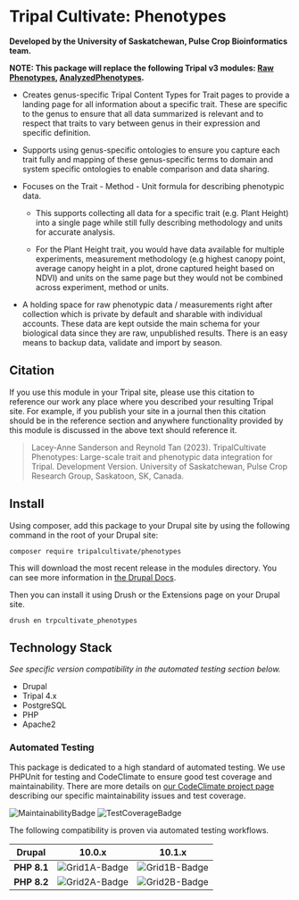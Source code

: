 # Tripal Cultivate: Phenotypes

**Developed by the University of Saskatchewan, Pulse Crop Bioinformatics team.**

**NOTE: This package will replace the following Tripal v3 modules: [Raw Phenotypes](https://github.com/UofS-Pulse-Binfo/rawphenotypes), [AnalyzedPhenotypes](https://github.com/uofs-pulse-binfo/analyzedphenotypes/).**

<!-- Summarize the main features of this package in point form below. -->

- Creates genus-specific Tripal Content Types for Trait pages to provide a landing page for all information about a specific trait. These are specific to the genus to ensure that all data summarized is relevant and to respect that traits to vary between genus in their expression and specific definition.

- Supports using genus-specific ontologies to ensure you capture each trait fully and mapping of these genus-specific terms to domain and system specific ontologies to enable comparison and data sharing.

- Focuses on the Trait - Method - Unit formula for describing phenotypic data.

    - This supports collecting all data for a specific trait (e.g. Plant Height) into a single page while still fully describing methodology and units for accurate analysis.

    - For the Plant Height trait, you would have data available for multiple experiments, measurement methodology (e.g highest canopy point, average canopy height in a plot, drone captured height based on NDVI) and units on the same page but they would not be combined across experiment, method or units.

- A holding space for raw phenotypic data / measurements right after collection which is private by default and sharable with individual accounts. These data are kept outside the main schema for your biological data since they are raw, unpublished results. There is an easy means to backup data, validate and import by season.

## Citation

If you use this module in your Tripal site, please use this citation to reference our work any place where you described your resulting Tripal site. For example, if you publish your site in a journal then this citation should be in the reference section and anywhere functionality provided by this module is discussed in the above text should reference it.

> Lacey-Anne Sanderson and Reynold Tan (2023). TripalCultivate Phenotypes: Large-scale trait and phenotypic data integration for Tripal. Development Version. University of Saskatchewan, Pulse Crop Research Group, Saskatoon, SK, Canada.

## Install

Using composer, add this package to your Drupal site by using the following command in the root of your Drupal site:

```
composer require tripalcultivate/phenotypes
```

This will download the most recent release in the modules directory. You can see more information in [the Drupal Docs](https://www.drupal.org/docs/develop/using-composer/manage-dependencies).

Then you can install it using Drush or the Extensions page on your Drupal site.

```
drush en trpcultivate_phenotypes
```

## Technology Stack

*See specific version compatibility in the automated testing section below.*

- Drupal
- Tripal 4.x
- PostgreSQL
- PHP
- Apache2

### Automated Testing

This package is dedicated to a high standard of automated testing. We use
PHPUnit for testing and CodeClimate to ensure good test coverage and maintainability.
There are more details on [our CodeClimate project page] describing our specific
maintainability issues and test coverage.

![MaintainabilityBadge]
![TestCoverageBadge]

The following compatibility is proven via automated testing workflows.

|  Drupal     |  10.0.x         |  10.1.x         |
|-------------|-----------------|-----------------|
| **PHP 8.1** | ![Grid1A-Badge] | ![Grid1B-Badge] |
| **PHP 8.2** | ![Grid2A-Badge] | ![Grid2B-Badge] |

[our CodeClimate project page]: https://github.com/TripalCultivate/TripalCultivate-Phenotypes
[MaintainabilityBadge]: https://api.codeclimate.com/v1/badges/03fa542e0d95dedb97e8/maintainability
[TestCoverageBadge]: https://api.codeclimate.com/v1/badges/03fa542e0d95dedb97e8/test_coverage

[Grid1A-Badge]: https://github.com/TripalCultivate/TripalCultivate-Phenotypes/actions/workflows/MAIN-phpunit-Grid1A.yml/badge.svg
[Grid1B-Badge]: https://github.com/TripalCultivate/TripalCultivate-Phenotypes/actions/workflows/MAIN-phpunit-Grid1B.yml/badge.svg

[Grid2A-Badge]: https://github.com/TripalCultivate/TripalCultivate-Phenotypes/actions/workflows/MAIN-phpunit-Grid2A.yml/badge.svg
[Grid2B-Badge]: https://github.com/TripalCultivate/TripalCultivate-Phenotypes/actions/workflows/MAIN-phpunit-Grid2B.yml/badge.svg
